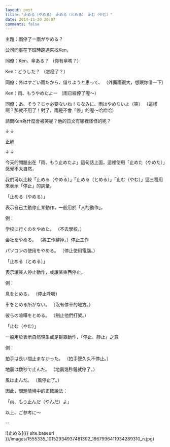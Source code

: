 ```yaml
---
layout: post
title: "止める（やめる）　止める（とめる）　止む（やむ）"
date: 2014-11-20 20:07
comments: false
---
```


主題：雨停了＝雨がやめる？

公司同事在下班時跑過來找Ken，

同僚：Ken、傘ある？
（你有傘嗎？）

Ken：どうした？
（怎麼了？）

同僚：外はすごい雨だから、借りようと思って、
（外面雨很大，想跟你借一下）

Ken：雨、もうやめたよー
（雨已經停了喔～）

同僚：あ、そう？じゃ必要ないね！ちなみに、雨はやめないよ（笑）
（這樣啊？那就不用了！對了，雨是不會「停」的喔～哈哈哈）

請問Ken為什麼會被笑呢？他的日文有哪裡怪怪的呢？

↓
↓

正解

↓
↓

今天的問題出在「雨、もう止めたよ」這句話上面，這裡使用「止めた（やめた）」感覺不太自然，

我們可以比較「止める（やめる）」「止める（とめる）」「止む（やむ）」這三種用來表示「停止」的詞彙，

「止める（やめる）」

表示自己主動停止某動作，一般用於「人的動作」，

例：

学校に行くのをやめた。
（不去學校。）

会社をやめる。
（將工作辭掉。）停止工作

パソコンの使用をやめる。
（停止使用電腦。）

「止める（とめる）」

表示讓某人停止動作，或讓某東西停止，

例：

息をとめる。
（停止呼吸）

車をとめる所がない。
（沒有停車的地方。）

彼らの喧嘩をとめる。
（制止他們打架。）

「止む（やむ）」

一般用於表示自然現象或是群眾動作，「停止、靜止」之意

例：

拍手は長い間止まなかった。
（拍手聲久久不停止。）

地震は数秒で止んだ。
（地震幾秒鐘就停了。）

風は止んだ。
（風停止了。）

因此，問題情境中的正確說法：

「雨、もう止んだ（やんだ）よ」

以上、ご参考に〜

--

![止める]({{ site.baseurl }}/images/1555335_10152934937481392_1867996411934289310_n.jpg)
